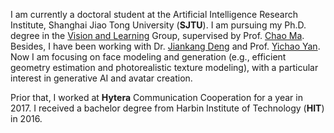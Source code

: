 I am currently a doctoral student at the Artificial Intelligence Research Institute, Shanghai Jiao Tong University (**SJTU**). I am pursuing my Ph.D. degree in the [Vision and Learning](https://vision.sjtu.edu.cn/group.html) Group, supervised by Prof. [Chao Ma](https://vision.sjtu.edu.cn/). Besides, I have been working with Dr. [Jiankang Deng](https://jiankangdeng.github.io/) and Prof. [Yichao Yan](https://daodaofr.github.io/). Now I am focusing on face modeling and generation (e.g., efficient geometry estimation and photorealistic texture modeling), with a particular interest in generative AI and avatar creation.

Prior that, I worked at **Hytera** Communication Cooperation for a year in 2017. I received a bachelor degree from Harbin Institute of Technology (**HIT**) in 2016.
